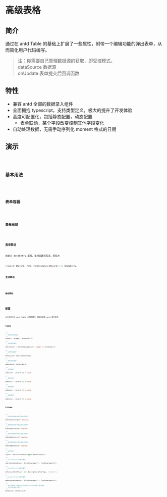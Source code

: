 # 高级表格

## 简介

通过在 antd Table 的基础上扩展了一些属性，附带一个编辑功能的弹出表单，从而简化用户代码编写。

> 注：你需要自己管理数据源的获取，即受控模式。  
> dataSource 数据源  
> onUpdate 表单提交后回调函数

## 特性

- 兼容 antd 全部的数据录入组件
- 全面拥抱 typescript，支持类型定义，极大的提升了开发体验
- 高度可配置化，包括静态配置，动态配置
  - 表单联动，某个字段改变控制其他字段变化
- 自动处理数据，无需手动序列化 moment 格式的日期

## 演示

<code src="../example/advanced-table/FullDisplay.tsx" title="能力展示" />

### 基本用法

<code src="../example/advanced-table/Basic.tsx" title="基本用法" />

### 表单容器

<code src="../example/advanced-table/Wrapper.tsx" title="表单容器" />

### 表单布局

<code src="../example/advanced-table/Layout.tsx" title="自定义布局" />

### 表单联动

自定义 dataEntry 属性，支持函数式写法，签名为

```typescript
(record: IRecord, form: FormInstance<IRecord>) => IDataEntry;
```

#### 主动联动

<code src="../example/advanced-table/Advanced1.tsx" title="主动联动" />

#### 被动联动

<code src="../example/advanced-table/Advanced2.tsx" title="被动联动" />

## 配置

以下只列出与 antd Table 不同的属性，其余的参考 antd 官方文档

### Table

```typescript
/**
 * 弹出表单的容器
 */
wrapper?: Wrapper | WrapperFn<T>;

/**
 * 检索表单属性
 */
searchForm?: { defaultExpandCount?: number } & FormProps<T>;

/**
 * 详情列表属性
 */
detailList?: DescriptionsProps;

/**
 * 更新表单属性
 */
updateForm?: FormProps<T>;

/**
 * 检索数据
 */
onSearch?: (record: T) => void;

/**
 * 获取详情
 */
onDetail?: (record: T) => void;

/**
 * 更新数据
 */
onUpdate?: (record: T) => void;

/**
 * 删除数据
 */
onDelete?: (record: T) => void;
```

### Column

```typescript
/**
 * 控制当前表格中是否渲染此字段
 */
hideInSearchTable?: boolean;

/**
 * 控制检索表单中是否渲染此字段
 */
hideInSearchForm?: boolean;

/**
 * 控制详情列表中是否渲染此字段
 */
hideInDetailList?: boolean;

/**
 * 控制更新表单中是否渲染此字段
 */
hideInUpdateForm?: boolean;

/**
 * 表单布局
 */
layout?: RecursivePartial<typeof defaultLayout>;

/**
 * SearchFormItem额外属性
 */
searchFormItemProps?: IFormItemProps<T> | FormItemPropsFn<T>;

/**
 * DetailListItem额外属性
 */
detailListItemProps?: Omit<DescriptionsItemProps, 'children'>;

/**
 * UpdateFormItem额外属性
 */
updateFormItemProps?: IFormItemProps<T> | FormItemPropsFn<T>;

/**
 * 输入项属性，根据type可选择antd中对应的输入组件属性
 * 也可以是自定义组件
 */
dataEntry?: DataEntry<T>;
```
